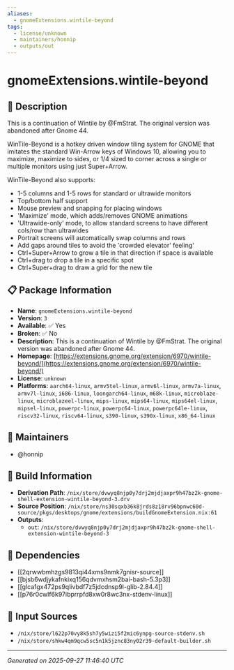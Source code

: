 ```yaml
---
aliases:
  - gnomeExtensions.wintile-beyond
tags:
  - license/unknown
  - maintainers/honnip
  - outputs/out
---
```


# gnomeExtensions.wintile-beyond

## 📝 Description

This is a continuation of Wintile by @FmStrat.  The original version was abandoned after Gnome 44.

WinTile-Beyond is a hotkey driven window tiling system for GNOME that imitates the standard Win-Arrow keys of Windows 10, allowing you to maximize, maximize to sides, or 1/4 sized to corner across a single or multiple monitors using just Super+Arrow.

WinTile-Beyond also supports:
- 1-5 columns and 1-5 rows for standard or ultrawide monitors
- Top/bottom half support
- Mouse preview and snapping for placing windows
- 'Maximize' mode, which adds/removes GNOME animations
- 'Ultrawide-only' mode, to allow standard screens to have different cols/row than ultrawides
- Portrait screens will automatically swap columns and rows
- Add gaps around tiles to avoid the 'crowded elevator' feeling'
- Ctrl+Super+Arrow to grow a tile in that direction if space is available
- Ctrl+drag to drop a tile in a specific spot
- Ctrl+Super+drag to draw a grid for the new tile

## 📋 Package Information

- **Name**: `gnomeExtensions.wintile-beyond`
- **Version**: `3`
- **Available**: ✅ Yes
- **Broken**: ✅ No
- **Description**: This is a continuation of Wintile by @FmStrat.  The original version was abandoned after Gnome 44.
- **Homepage**: [https://extensions.gnome.org/extension/6970/wintile-beyond/](https://extensions.gnome.org/extension/6970/wintile-beyond/)
- **License**: `unknown`
- **Platforms**: `aarch64-linux`, `armv5tel-linux`, `armv6l-linux`, `armv7a-linux`, `armv7l-linux`, `i686-linux`, `loongarch64-linux`, `m68k-linux`, `microblaze-linux`, `microblazeel-linux`, `mips-linux`, `mips64-linux`, `mips64el-linux`, `mipsel-linux`, `powerpc-linux`, `powerpc64-linux`, `powerpc64le-linux`, `riscv32-linux`, `riscv64-linux`, `s390-linux`, `s390x-linux`, `x86_64-linux`
## 👥 Maintainers

- @honnip


## 🔧 Build Information

- **Derivation Path**: `/nix/store/dvwyq8njp0y7drj2mjdjaxpr9h47bz2k-gnome-shell-extension-wintile-beyond-3.drv`
- **Source Position**: `/nix/store/ns30sqxb36k8jrds8z18rv96bpnwc60d-source/pkgs/desktops/gnome/extensions/buildGnomeExtension.nix:61`
- **Outputs**:
  - `out`:  `/nix/store/dvwyq8njp0y7drj2mjdjaxpr9h47bz2k-gnome-shell-extension-wintile-beyond-3`

## 🔗 Dependencies

- [[2qrwwbmhzgs9813qi44xms9nmk7gnisr-source]]
- [[bjsb6wdjykafnkixq156qdvmxhsm2bai-bash-5.3p3]]
- [[glca1gx472ps9qlivbdf7z5jdcdnsp9l-glib-2.84.4]]
- [[p76r0cwlf6k97ibprrpfd8xw0r8wc3nx-stdenv-linux]]

## 📁 Input Sources

- `/nix/store/l622p70vy8k5sh7y5wizi5f2mic6ynpg-source-stdenv.sh`
- `/nix/store/shkw4qm9qcw5sc5n1k5jznc83ny02r39-default-builder.sh`

---
*Generated on 2025-09-27 11:46:40 UTC*

